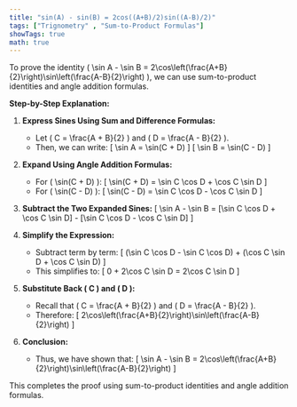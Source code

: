 ```yaml
---
title: "sin(A) - sin(B) = 2cos((A+B)/2)sin((A-B)/2)"
tags: ["Trignometry" , "Sum-to-Product Formulas"]
showTags: true
math: true
---
```




To prove the identity \( \sin A - \sin B = 2\cos\left(\frac{A+B}{2}\right)\sin\left(\frac{A-B}{2}\right) \), we can use sum-to-product identities and angle addition formulas.

**Step-by-Step Explanation:**

1. **Express Sines Using Sum and Difference Formulas:**
   - Let \( C = \frac{A + B}{2} \) and \( D = \frac{A - B}{2} \).
   - Then, we can write:
     \[
     \sin A = \sin(C + D)
     \]
     \[
     \sin B = \sin(C - D)
     \]

2. **Expand Using Angle Addition Formulas:**
   - For \( \sin(C + D) \):
     \[
     \sin(C + D) = \sin C \cos D + \cos C \sin D
     \]
   - For \( \sin(C - D) \):
     \[
     \sin(C - D) = \sin C \cos D - \cos C \sin D
     \]

3. **Subtract the Two Expanded Sines:**
   \[
   \sin A - \sin B = [\sin C \cos D + \cos C \sin D] - [\sin C \cos D - \cos C \sin D]
   \]

4. **Simplify the Expression:**
   - Subtract term by term:
     \[
     (\sin C \cos D - \sin C \cos D) + (\cos C \sin D + \cos C \sin D)
     \]
   - This simplifies to:
     \[
     0 + 2\cos C \sin D = 2\cos C \sin D
     \]

5. **Substitute Back \( C \) and \( D \):**
   - Recall that \( C = \frac{A + B}{2} \) and \( D = \frac{A - B}{2} \).
   - Therefore:
     \[
     2\cos\left(\frac{A+B}{2}\right)\sin\left(\frac{A-B}{2}\right)
     \]

6. **Conclusion:**
   - Thus, we have shown that:
     \[
     \sin A - \sin B = 2\cos\left(\frac{A+B}{2}\right)\sin\left(\frac{A-B}{2}\right)
     \]
   
This completes the proof using sum-to-product identities and angle addition formulas.